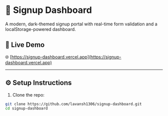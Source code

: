 # 🔐 Signup Dashboard

A modern, dark-themed signup portal with real-time form validation and a localStorage-powered dashboard.

## 🔗 Live Demo  
🌐 [https://signup-dashboard.vercel.app](https://signup-dashboard.vercel.app)

---

## ⚙️ Setup Instructions

1. Clone the repo:
```bash
git clone https://github.com/lavansh1306/signup-dashboard.git
cd signup-dashboard
